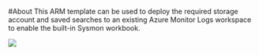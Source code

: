 #About
This ARM template can be used to deploy the required storage account and saved searches to an existing Azure Monitor Logs workspace to enable the built-in Sysmon workbook.

<a href="https://portal.azure.com/#create/Microsoft.Template/uri/https%3A%2F%2Fraw.githubusercontent.com%2Frichlilly2004%2FAzure-Sentinel%2Fmaster%2FAutomation%2FSysmon%20Saved%20Queries%2Fazuredeploy.json" target="_blank">
    <img src="https://aka.ms/deploytoazurebutton""/>
</a>
